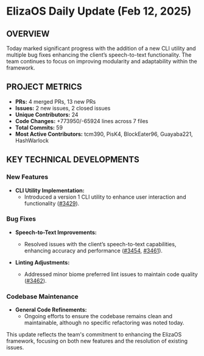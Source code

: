 # ElizaOS Daily Update (Feb 12, 2025)

## OVERVIEW 
Today marked significant progress with the addition of a new CLI utility and multiple bug fixes enhancing the client’s speech-to-text functionality. The team continues to focus on improving modularity and adaptability within the framework.

## PROJECT METRICS
- **PRs:** 4 merged PRs, 13 new PRs
- **Issues:** 2 new issues, 2 closed issues
- **Unique Contributors:** 24
- **Code Changes:** +773950/-65924 lines across 7 files
- **Total Commits:** 59
- **Most Active Contributors:** tcm390, PisK4, BlockEater96, Guayaba221, HashWarlock

## KEY TECHNICAL DEVELOPMENTS

### New Features
- **CLI Utility Implementation:** 
  - Introduced a version 1 CLI utility to enhance user interaction and functionality ([#3429](https://github.com/elizaos/eliza/pull/3429)).

### Bug Fixes
- **Speech-to-Text Improvements:**
  - Resolved issues with the client’s speech-to-text capabilities, enhancing accuracy and performance ([#3454](https://github.com/elizaos/eliza/pull/3454), [#3461](https://github.com/elizaos/eliza/pull/3461)).
  
- **Linting Adjustments:**
  - Addressed minor biome preferred lint issues to maintain code quality ([#3462](https://github.com/elizaos/eliza/pull/3462)).

### Codebase Maintenance
- **General Code Refinements:**
  - Ongoing efforts to ensure the codebase remains clean and maintainable, although no specific refactoring was noted today. 

This update reflects the team's commitment to enhancing the ElizaOS framework, focusing on both new features and the resolution of existing issues.